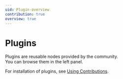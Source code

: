```yaml
---
uid: Plugin-overview
contribution: true
overview: true
---
```


# Plugins

Plugins are reusable nodes provided by the community.  
You can browse them in the left panel.  

For installation of plugins, see [Using Contributions](https://beta.vvvv.org/using-vvvv/patching/using-addons.html#contributions).